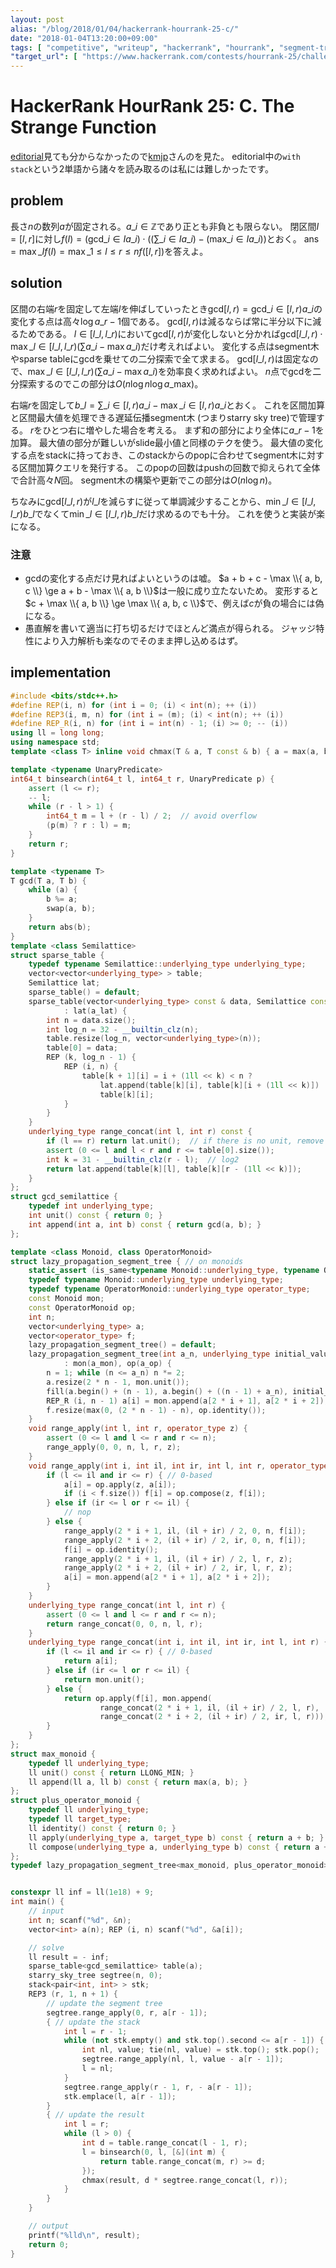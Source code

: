```yaml
---
layout: post
alias: "/blog/2018/01/04/hackerrank-hourrank-25-c/"
date: "2018-01-04T13:20:00+09:00"
tags: [ "competitive", "writeup", "hackerrank", "hourrank", "segment-tree", "lazy-propagation", "starry-sky-tree", "gcd", "sliding-window" ]
"target_url": [ "https://www.hackerrank.com/contests/hourrank-25/challenges/the-strange-function" ]
---
```


# HackerRank HourRank 25: C. The Strange Function

[editorial](https://www.hackerrank.com/contests/hourrank-25/challenges/the-strange-function/editorial)見ても分からなかったので[kmjp](http://kmjp.hatenablog.jp/entry/2018/01/03/0930)さんのを見た。
editorial中の`with stack`という$2$単語から諸々を読み取るのは私には難しかったです。

## problem

長さ$n$の数列$a$が固定される。$a\_i \in \mathbb{Z}$であり正とも非負とも限らない。
閉区間$I = [l, r]$に対し$f(I) = (\mathrm{gcd}\_{i \in I} a\_i) \cdot \left((\sum\_{i \in I} a\_i) - (\mathrm{max}\_{i \in I} a\_i) \right)$とおく。
$\mathrm{ans} = \max\_I f(I) = \max\_{1 \le l \le r \le n} f([l, r])$を答えよ。

## solution

区間の右端$r$を固定して左端$l$を伸ばしていったとき$\mathrm{gcd}[l, r) = \mathrm{gcd}\_{i \in [l, r)} a\_i$の変化する点は高々$\log a\_{r-1}$個である。
$\mathrm{gcd}[l, r)$は減るならば常に半分以下に減るためである。
$l \in [l\_l, l\_r)$において$\mathrm{gcd}[l, r)$が変化しないと分かれば$\mathrm{gcd}[l\_l, r) \cdot \max\_{l \in [l\_l, l\_r)} \left( \sum a\_i - \max a\_i \right)$だけ考えればよい。
変化する点はsegment木やsparse tableにgcdを乗せての二分探索で全て求まる。
$\mathrm{gcd}[l\_l, r)$は固定なので、$\max\_{l \in [l\_l, l\_r)} \left( \sum a\_i - \max a\_i \right)$を効率良く求めればよい。
$n$点でgcdを二分探索するのでこの部分は$O(n \log n \log a\_{\mathrm{max}})$。

右端$r$を固定して$b\_l = \sum\_{i \in [l, r)} a\_i - \max\_{i \in [l, r)} a\_i$とおく。
これを区間加算と区間最大値を処理できる遅延伝播segment木 (つまりstarry sky tree)で管理する。
$r$をひとつ右に増やした場合を考える。
まず和の部分により全体に$a\_{r - 1}$を加算。
最大値の部分が難しいがslide最小値と同様のテクを使う。
最大値の変化する点をstackに持っておき、このstackからのpopに合わせてsegment木に対する区間加算クエリを発行する。
このpopの回数はpushの回数で抑えられて全体で合計高々$N$回。
segment木の構築や更新でこの部分は$O(n \log n)$。

ちなみに$\mathrm{gcd}[l\_l, r)$が$l\_l$を減らすに従って単調減少することから、$\min\_{l \in [l\_l, l\_r)} b\_l$でなくて$\min\_{l \in [l\_l, r)} b\_l$だけ求めるのでも十分。
これを使うと実装が楽になる。

### 注意

-   gcdの変化する点だけ見ればよいというのは嘘。
    $a + b + c - \max \\{ a, b, c \\} \ge a + b - \max \\{ a, b \\}$は一般に成り立たないため。
    変形すると$c + \max \\{ a, b \\} \ge \max \\{ a, b, c \\}$で、例えば$c$が負の場合には偽になる。
-   愚直解を書いて適当に打ち切るだけでほとんど満点が得られる。
    ジャッジ特性により入力解析も楽なのでそのまま押し込めるはず。

## implementation

``` c++
#include <bits/stdc++.h>
#define REP(i, n) for (int i = 0; (i) < int(n); ++ (i))
#define REP3(i, m, n) for (int i = (m); (i) < int(n); ++ (i))
#define REP_R(i, n) for (int i = int(n) - 1; (i) >= 0; -- (i))
using ll = long long;
using namespace std;
template <class T> inline void chmax(T & a, T const & b) { a = max(a, b); }

template <typename UnaryPredicate>
int64_t binsearch(int64_t l, int64_t r, UnaryPredicate p) {
    assert (l <= r);
    -- l;
    while (r - l > 1) {
        int64_t m = l + (r - l) / 2;  // avoid overflow
        (p(m) ? r : l) = m;
    }
    return r;
}

template <typename T>
T gcd(T a, T b) {
    while (a) {
        b %= a;
        swap(a, b);
    }
    return abs(b);
}
template <class Semilattice>
struct sparse_table {
    typedef typename Semilattice::underlying_type underlying_type;
    vector<vector<underlying_type> > table;
    Semilattice lat;
    sparse_table() = default;
    sparse_table(vector<underlying_type> const & data, Semilattice const & a_lat = Semilattice())
            : lat(a_lat) {
        int n = data.size();
        int log_n = 32 - __builtin_clz(n);
        table.resize(log_n, vector<underlying_type>(n));
        table[0] = data;
        REP (k, log_n - 1) {
            REP (i, n) {
                table[k + 1][i] = i + (1ll << k) < n ?
                    lat.append(table[k][i], table[k][i + (1ll << k)]) :
                    table[k][i];
            }
        }
    }
    underlying_type range_concat(int l, int r) const {
        if (l == r) return lat.unit();  // if there is no unit, remove this line
        assert (0 <= l and l < r and r <= table[0].size());
        int k = 31 - __builtin_clz(r - l);  // log2
        return lat.append(table[k][l], table[k][r - (1ll << k)]);
    }
};
struct gcd_semilattice {
    typedef int underlying_type;
    int unit() const { return 0; }
    int append(int a, int b) const { return gcd(a, b); }
};

template <class Monoid, class OperatorMonoid>
struct lazy_propagation_segment_tree { // on monoids
    static_assert (is_same<typename Monoid::underlying_type, typename OperatorMonoid::target_type>::value, "");
    typedef typename Monoid::underlying_type underlying_type;
    typedef typename OperatorMonoid::underlying_type operator_type;
    const Monoid mon;
    const OperatorMonoid op;
    int n;
    vector<underlying_type> a;
    vector<operator_type> f;
    lazy_propagation_segment_tree() = default;
    lazy_propagation_segment_tree(int a_n, underlying_type initial_value = Monoid().unit(), Monoid const & a_mon = Monoid(), OperatorMonoid const & a_op = OperatorMonoid())
            : mon(a_mon), op(a_op) {
        n = 1; while (n <= a_n) n *= 2;
        a.resize(2 * n - 1, mon.unit());
        fill(a.begin() + (n - 1), a.begin() + ((n - 1) + a_n), initial_value); // set initial values
        REP_R (i, n - 1) a[i] = mon.append(a[2 * i + 1], a[2 * i + 2]); // propagate initial values
        f.resize(max(0, (2 * n - 1) - n), op.identity());
    }
    void range_apply(int l, int r, operator_type z) {
        assert (0 <= l and l <= r and r <= n);
        range_apply(0, 0, n, l, r, z);
    }
    void range_apply(int i, int il, int ir, int l, int r, operator_type z) {
        if (l <= il and ir <= r) { // 0-based
            a[i] = op.apply(z, a[i]);
            if (i < f.size()) f[i] = op.compose(z, f[i]);
        } else if (ir <= l or r <= il) {
            // nop
        } else {
            range_apply(2 * i + 1, il, (il + ir) / 2, 0, n, f[i]);
            range_apply(2 * i + 2, (il + ir) / 2, ir, 0, n, f[i]);
            f[i] = op.identity();
            range_apply(2 * i + 1, il, (il + ir) / 2, l, r, z);
            range_apply(2 * i + 2, (il + ir) / 2, ir, l, r, z);
            a[i] = mon.append(a[2 * i + 1], a[2 * i + 2]);
        }
    }
    underlying_type range_concat(int l, int r) {
        assert (0 <= l and l <= r and r <= n);
        return range_concat(0, 0, n, l, r);
    }
    underlying_type range_concat(int i, int il, int ir, int l, int r) {
        if (l <= il and ir <= r) { // 0-based
            return a[i];
        } else if (ir <= l or r <= il) {
            return mon.unit();
        } else {
            return op.apply(f[i], mon.append(
                    range_concat(2 * i + 1, il, (il + ir) / 2, l, r),
                    range_concat(2 * i + 2, (il + ir) / 2, ir, l, r)));
        }
    }
};
struct max_monoid {
    typedef ll underlying_type;
    ll unit() const { return LLONG_MIN; }
    ll append(ll a, ll b) const { return max(a, b); }
};
struct plus_operator_monoid {
    typedef ll underlying_type;
    typedef ll target_type;
    ll identity() const { return 0; }
    ll apply(underlying_type a, target_type b) const { return a + b; }
    ll compose(underlying_type a, underlying_type b) const { return a + b; }
};
typedef lazy_propagation_segment_tree<max_monoid, plus_operator_monoid> starry_sky_tree;


constexpr ll inf = ll(1e18) + 9;
int main() {
    // input
    int n; scanf("%d", &n);
    vector<int> a(n); REP (i, n) scanf("%d", &a[i]);

    // solve
    ll result = - inf;
    sparse_table<gcd_semilattice> table(a);
    starry_sky_tree segtree(n, 0);
    stack<pair<int, int> > stk;
    REP3 (r, 1, n + 1) {
        // update the segment tree
        segtree.range_apply(0, r, a[r - 1]);
        { // update the stack
            int l = r - 1;
            while (not stk.empty() and stk.top().second <= a[r - 1]) {
                int nl, value; tie(nl, value) = stk.top(); stk.pop();
                segtree.range_apply(nl, l, value - a[r - 1]);
                l = nl;
            }
            segtree.range_apply(r - 1, r, - a[r - 1]);
            stk.emplace(l, a[r - 1]);
        }
        { // update the result
            int l = r;
            while (l > 0) {
                int d = table.range_concat(l - 1, r);
                l = binsearch(0, l, [&](int m) {
                    return table.range_concat(m, r) >= d;
                });
                chmax(result, d * segtree.range_concat(l, r));
            }
        }
    }

    // output
    printf("%lld\n", result);
    return 0;
}
```
